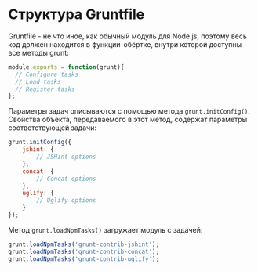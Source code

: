 Структура Gruntfile
===================

Gruntfile - не что иное, как обычный модуль для Node.js, поэтому весь код должен находится в функции-обёртке, внутри которой доступны все методы grunt:

```javascript
module.exports = function(grunt){
  // Configure tasks
  // Load tasks
  // Register tasks
};
```

Параметры задач описываются с помощью метода ```grunt.initConfig()```. Cвойства объекта, передаваемого в этот метод, содержат параметры соответствующей задачи:

```javascript
grunt.initConfig({
    jshint: {
        // JSHint options
    },
    concat: {
        // Concat options
    },
    uglify: {
        // Uglify options
    }
});
```

Метод ```grunt.loadNpmTasks()``` загружает модуль с задачей:

```javascript
grunt.loadNpmTasks('grunt-contrib-jshint');
grunt.loadNpmTasks('grunt-contrib-concat');
grunt.loadNpmTasks('grunt-contrib-uglify');
```


